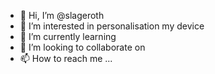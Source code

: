 - 👋 Hi, I’m @slageroth
- 👀 I’m interested in personalisation my device 
- 🌱 I’m currently learning 
- 💞️ I’m looking to collaborate on 
- 📫 How to reach me ...

<!---
slageroth/slageroth is a ✨ special ✨ repository because its `README.md` (this file) appears on your GitHub profile.
You can click the Preview link to take a look at your changes.
--->
